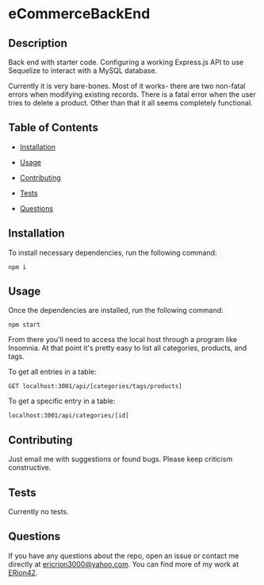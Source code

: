 # eCommerceBackEnd


## Description

Back end with starter code. Configuring a working Express.js API to use Sequelize to interact with a MySQL database.

Currently it is very bare-bones. Most of it works- there are two non-fatal errors when modifying existing records. There is a fatal error when the user tries to delete a product. Other than that it all seems completely functional.

## Table of Contents 

* [Installation](#installation)

* [Usage](#usage)

* [Contributing](#contributing)

* [Tests](#tests)

* [Questions](#questions)

## Installation

To install necessary dependencies, run the following command:

```
npm i
```

## Usage

Once the dependencies are installed, run the following command:

```
npm start
```

From there you'll need to access the local host through a program like Insomnia. At that point it's pretty easy to list all categories, products, and tags. 

To get all entries in a table:
```
GET localhost:3001/api/[categories/tags/products]
```

To get a specific entry in a table:
```
localhost:3001/api/categories/[id]
```


  
## Contributing

Just email me with suggestions or found bugs. Please keep criticism constructive.

## Tests

Currently no tests.

## Questions

If you have any questions about the repo, open an issue or contact me directly at ericrion3000@yahoo.com. You can find more of my work at [ERion42](https://github.com/ERion42/).


